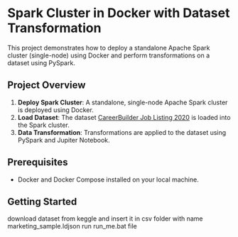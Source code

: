 # Spark Cluster in Docker with Dataset Transformation

This project demonstrates how to deploy a standalone Apache Spark cluster (single-node) using Docker and perform transformations on a dataset using PySpark.

## Project Overview

1. **Deploy Spark Cluster**: A standalone, single-node Apache Spark cluster is deployed using Docker.
2. **Load Dataset**: The dataset [CareerBuilder Job Listing 2020](https://www.kaggle.com/promptcloud/careerbuilder-job-listing-2020) is loaded into the Spark cluster.
3. **Data Transformation**: Transformations are applied to the dataset using PySpark and Jupiter Notebook.

## Prerequisites

- Docker and Docker Compose installed on your local machine.

## Getting Started
download dataset from keggle and insert it in csv folder with name marketing_sample.ldjson
run run_me.bat file
